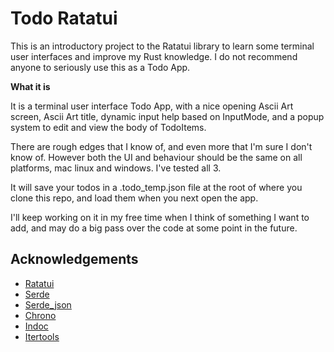 
# Todo Ratatui

This is an introductory project to the Ratatui library to learn some terminal user interfaces and improve my Rust knowledge. I do not recommend anyone to seriously use this as a Todo App.


**What it is** 

It is a terminal user interface Todo App, with a nice opening Ascii Art screen, Ascii Art title, dynamic input help based on InputMode, and a popup system to edit and view the body of TodoItems.

There are rough edges that I know of, and even more that I'm sure I don't know of. However both the UI and behaviour should be the same on all platforms, mac linux and windows. I've tested all 3.

It will save your todos in a .todo_temp.json file at the root of where you clone this repo, and load them when you next open the app.

I'll keep working on it in my free time when I think of something I want to add, and may do a big pass over the code at some point in the future.
## Acknowledgements

 - [Ratatui](https://crates.io/crates/ratatui)
 - [Serde](https://crates.io/crates/serde)
 - [Serde_json](https://crates.io/crates/serde_json)
 - [Chrono](https://crates.io/crates/chrono)
 - [Indoc](https://crates.io/crates/indoc)
 - [Itertools](https://crates.io/crates/itertools)

